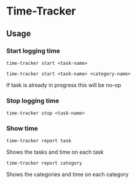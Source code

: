 # Time-Tracker

## Usage

### Start logging time
`time-tracker start <task-name>`

`time-tracker start <task-name> <category-name>`

If task is already in progress this will be no-op

### Stop logging time
`time-tracker stop <task-name>`

### Show time

`time-tracker report task`

Shows the tasks and time on each task

`time-tracker report category`

Shows the categories and time on each category